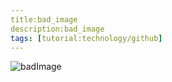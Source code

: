 ```yaml
---
title:bad_image
description:bad_image
tags: [tutorial:technology/github]
---
```

![badImage](http://cdn.resimkoy.xyz/2015/12/03/imagenes-full-hd-1080p-taringa.jpg)
